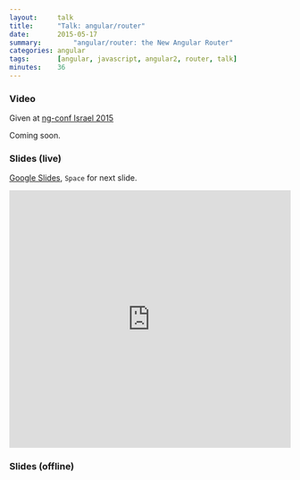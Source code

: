 ```yaml
---
layout:     talk
title:      "Talk: angular/router"
date:       2015-05-17
summary:		"angular/router: the New Angular Router"
categories: angular
tags:       [angular, javascript, angular2, router, talk]
minutes:    36
---
```

### Video

Given at [ng-conf Israel 2015](http://ng-conf.co.il/)

Coming soon.

### Slides (live)

[Google Slides](https://docs.google.com/presentation/d/1ZQC91BNa9NEMN3WrIDslal1nMNe6Vc8wQc-xJTNPpj4/edit?usp=sharing), `Space` for next slide.

<iframe src="https://docs.google.com/presentation/d/1ZQC91BNa9NEMN3WrIDslal1nMNe6Vc8wQc-xJTNPpj4/embed?start=false&loop=false&delayms=3000" frameborder="0" width="100%" height="461px" allowfullscreen="true" mozallowfullscreen="true" webkitallowfullscreen="true"></iframe>

### Slides (offline)

<script async class="speakerdeck-embed" data-id="ae42cee1ffcd4321ab80b13f9753dcbd" data-ratio="1.77777777777778" src="//speakerdeck.com/assets/embed.js"></script>
